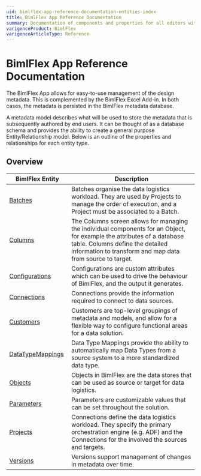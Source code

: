 ```yaml
---
uid: bimlflex-app-reference-documentation-entities-index
title: BimlFlex App Reference Documentation
summary: Documentation of components and properties for all editors within BimlFlex 
varigenceProduct: BimlFlex
varigenceArticleType: Reference
---
```


# BimlFlex App Reference Documentation

The BimlFlex App allows for easy-to-use management of the design metadata. This is complemented by the BimlFlex Excel Add-in. In both cases, the metadata is persisted in the BimlFlex metadata database.

A metadata model describes what will be used to store the metadata that is subsequently authored by end users. It can be thought of as a database schema and provides the ability to create a general purpose Entity/Relationship model.
Below is an outline of the properties and relationships for each entity type.

## Overview
  
| <div style="width:150px">BimlFlex Entity</div> | Description |
| --------- | ----------- |
|[Batches](xref:bimlflex-app-reference-documentation-Batches) | Batches organise the data logistics workload. They are used by Projects to manage the order of execution, and a Project must be associated to a Batch.|
|[Columns](xref:bimlflex-app-reference-documentation-Columns) | The Columns screen allows for managing the individual components for an Object, for example the attributes of a database table. Columns define the detailed information to transform and map data from source to target.|
|[Configurations](xref:bimlflex-app-reference-documentation-Configurations) | Configurations are custom attributes which can be used to drive the behaviour of BimlFlex, and the output it generates.|
|[Connections](xref:bimlflex-app-reference-documentation-Connections) | Connections provide the information required to connect to data sources.|
|[Customers](xref:bimlflex-app-reference-documentation-Customers) | Customers are top-level groupings of metadata and models, and allow for a flexible way to configure functional areas for a data solution.|
|[DataTypeMappings](xref:bimlflex-app-reference-documentation-DataTypeMappings) | Data Type Mappings provide the ability to automatically map Data Types from a source system to a more standardized data type.|
|[Objects](xref:bimlflex-app-reference-documentation-Objects) | Objects in BimlFlex are the data stores that can be used as source or target for data logistics.|
|[Parameters](xref:bimlflex-app-reference-documentation-Parameters) | Parameters are customizable values that can be set throughout the solution.|
|[Projects](xref:bimlflex-app-reference-documentation-Projects) | Connections define the data logistics workload. They specify the primary orchestration engine (e.g. ADF) and the Connections for the involved the sources and targets.|
|[Versions](xref:bimlflex-app-reference-documentation-Versions) | Versions support management of changes in metadata over time.|
